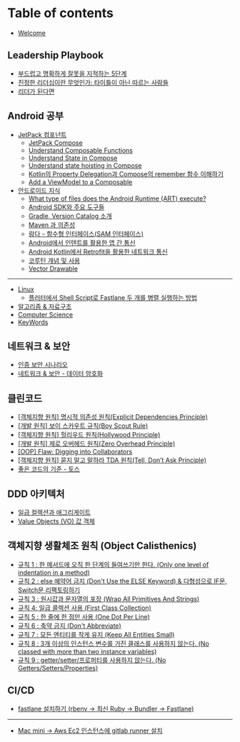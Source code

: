 # Table of contents

* [Welcome](README.md)

## Leadership Playbook

* [부드럽고 명확하게 잘못을 지적하는 5단계](leadership-playbook/quickstart.md)
* [진정한 리더십이란 무엇인가: 타이틀이 아닌 따르는 사람들](leadership-playbook/quickstart-1.md)
* [리더가 된다면](leadership-playbook/publish-your-docs.md)

## Android 공부&#x20;

* [JetPack 컴포넌트](basics/jetpack/README.md)
  * [JetPack Compose](basics/jetpack/openapi.md)
  * [Understand Composable Functions](basics/jetpack/openapi-1.md)
  * [Understand State in Compose](basics/jetpack/openapi-2.md)
  * [Understand state hoisting in Compose](basics/jetpack/openapi-3.md)
  * [Kotlin의 Property Delegation과 Compose의 remember 함수 이해하기](basics/jetpack/openapi-4.md)
  * [Add a ViewModel to a Composable](basics/jetpack/openapi-5.md)
* [안드로이드 지식](android/undefined/README.md)
  * [What type of files does the Android Runtime (ART) execute?](android/undefined/editor.md)
  * [Android SDK와 주요 도구들](android/undefined/markdown.md)
  * [Gradle, Version Catalog 소개](android/undefined/images-and-media.md)
  * [Maven 과 의존성](android/undefined/interactive-blocks.md)
  * [람다 - 함수형 인터페이스(SAM 인터페이스)](android/undefined/integrations.md)
  * [Android에서 인텐트를 활용한 앱 간 통신](android/undefined/integrations-1.md)
  * [Android Kotlin에서 Retrofit을 활용한 네트워크 통신](android/undefined/integrations-2.md)
  * [코루틴 개념 및 사용](android/undefined/integrations-3.md)
  * [Vector Drawable](android/undefined/vector-drawable.md)

***

* [Linux](linux.md)
  * [플러터에서 Shell Script로 Fastlane 두 개를 병렬 실행하는 방법](linux/shell-script-fastlane.md)
* [알고리즘 & 자료구조](and.md)
* [Computer Science](computer-science.md)
* [KeyWords](keywords.md)

## 네트워크 & 보안

* [인증 보안 시나리오](and-1/undefined.md)
* [네트워크 & 보안 - 데이터 암호화](and-1/and.md)

## 클린코드

* [\[객체지향 원칙\] 명시적 의존성 원칙(Explicit Dependencies Principle)](undefined/explicit-dependencies-principle.md)
* [\[개발 원칙\] 보이 스카우트 규칙(Boy Scout Rule)](undefined/boy-scout-rule.md)
* [ \[객체지향 원칙\] 헐리우드 원칙(Hollywood Principle)](undefined/hollywood-principle.md)
* [\[개발 원칙\] 제로 오버헤드 원칙(Zero Overhead Principle)](undefined/zero-overhead-principle.md)
* [\[OOP\] Flaw: Digging into Collaborators](undefined/oop-flaw-digging-into-collaborators.md)
* [\[객체지향 원칙\] 묻지 말고 말하라 TDA 원칙(Tell, Don’t Ask Principle)](undefined/tda-tell-dont-ask-principle.md)
* [좋은 코드의 기준 - 토스](undefined/undefined.md)

## DDD 아키텍처

* [일급 컬렉션과 애그리게이트](ddd/undefined.md)
* [Value Objects (VO) 값 객체](ddd/value-objects-vo.md)

## 객체지향 생활체조 원칙 (Object Calisthenics)

* [규칙 1 :  한 메서드에 오직 한 단계의 들여쓰기만 한다. (Only one level of indentation in a method)](object-calisthenics/1-.-only-one-level-of-indentation-in-a-method.md)
* [규칙 2 : else 예약어 금지 (Don't Use the ELSE Keyword) & 다형성으로 IF문, Switch문 리팩토링하기](object-calisthenics/2-else-dont-use-the-else-keyword.md)
* [규칙 3 : 원시값과 문자열의 포장 (Wrap All Primitives And Strings)](object-calisthenics/3-wrap-all-primitives-and-strings.md)
* [규칙 4: 일급 콜렉션 사용 (First Class Collection)](object-calisthenics/4-first-class-collection.md)
* [규칙 5 : 한 줄에 한 점만 사용 (One Dot Per Line)](object-calisthenics/5-one-dot-per-line.md)
* [규칙 6 : 축약 금지 (Don't Abbreviate)](object-calisthenics/6-dont-abbreviate.md)
* [규칙 7 : 모든 엔티티를 작게 유지 (Keep All Entities Small)](object-calisthenics/7-keep-all-entities-small.md)
* [규칙 8 : 3개 이상의 인스턴스 변수를 가진 클래스를 사용하지 않는다.  (No classed with more than two instance variables)](object-calisthenics/8-3-.-no-classed-with-more-than-two-instance-variables.md)
* [규칙 9 : getter/setter/프로퍼티를 사용하지 않는다. (No Getters/Setters/Properties)](object-calisthenics/9-getter-setter-.-no-getters-setters-properties.md)

## CI/CD

* [fastlane 설치하기 (rbenv → 최신 Ruby → Bundler → Fastlane)](ci-cd/fastlane-rbenv-ruby-bundler-fastlane.md)

***

* [Mac mini -> Aws Ec2 인스턴스에 gitlab runner 설치](mac-mini-greater-than-aws-ec2-gitlab-runner.md)

